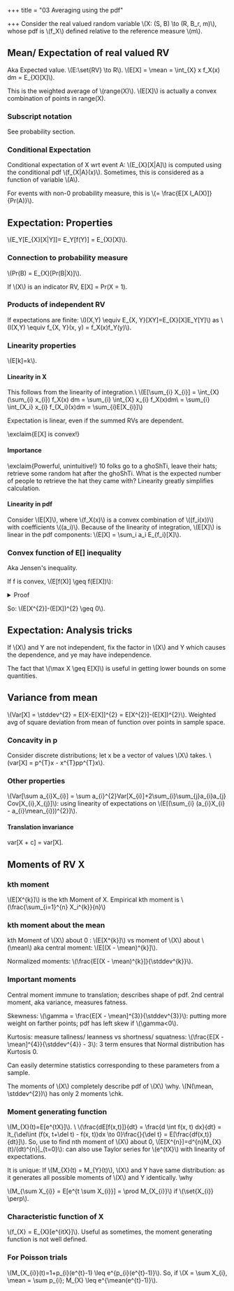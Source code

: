 +++
title = "03 Averaging using the pdf"

+++
Consider the real valued random variable \\(X: (S, B) \to (R, B_r, m)\\), whose pdf is \\(f_X\\) defined relative to the reference measure \\(m\\).

## Mean/ Expectation of real valued RV
Aka Expected value. \\(E:\set{RV} \to R\\). \\(E[X] = \mean = \int_{X} x f_X(x) dm = E_{X}[X]\\).

This is the weighted average of \\(range(X)\\). \\(E[X]\\) is actually a convex combination of points in range(X).

### Subscript notation
See probability section.

### Conditional Expectation
Conditional expectation of X wrt event A: \\(E_{X}[X|A]\\) is computed  using the conditional pdf \\(f_{X|A}(x)\\). Sometimes, this is considered as a function of variable \\(A\\).

For events with non-0 probability measure, this is \\(= \frac{E[X I_A(X)]}{Pr(A)}\\).

## Expectation: Properties
\\(E_Y[E_{X}[X|Y]]= E_Y[f(Y)] = E_{X}[X]\\).

### Connection to probability measure
\\(Pr(B) = E_{X}[Pr(B|X)]\\).

If \\(X\\) is an indicator RV, E[X] = Pr(X = 1).

### Products of independent RV
If expectations are finite: \\(I(X,Y) \equiv E_{X, Y}[XY]=E_{X}[X]E_Y[Y]\\) as \\(I(X,Y) \equiv f_{X, Y}(x, y) = f_X(x)f_Y(y)\\).

### Linearity properties
\\(E[k]=k\\).

#### Linearity in X
This follows from the linearity of integration.\\ \\(E[\sum_{i} X_{i}] = \int_{X} (\sum_{i} x_{i}) f_X(x) dm = \sum_{i} \int_{X} x_{i} f_X(x)dm\\ = \sum_{i} \int_{X_i} x_{i} f_{X_i}(x)dm = \sum_{i}E[X_{i}]\\)

Expectation is linear, even if the summed RVs are dependent.

\exclaim{E[X] is convex!}

#### Importance
\exclaim{Powerful, unintuitive!} 10 folks go to a ghoShTi, leave their hats; retrieve some random hat after the ghoShTi. What is the expected number of people to retrieve the hat they came with? Linearity greatly simplifies calculation.


#### Linearity in pdf
Consider \\(E[X]\\), where \\(f_X(x)\\) is a convex combination of \\((f_i(x))\\) with coefficients \\((a_i)\\). Because of the linearity of integration, \\(E[X]\\) is linear in the pdf components: \\(E[X] = \sum_i a_i E_{f_i}[X]\\).

### Convex function of E[] inequality
Aka Jensen's inequality.

If f is convex, \\(E[f(X)] \geq f(E[X])\\):  

<details><summary>Proof</summary>

E[X] is actually a convex combination of points in range(X). So, follows directly from definition of convexity (see vector spaces ref).
</details>



So: \\(E[X^{2}]-(E[X])^{2} \geq 0\\).

## Expectation: Analysis tricks
If \\(X\\) and Y are not independent, fix the factor in \\(X\\) and Y which causes the dependence, and ye may have independence.

The fact that \\(\max X \geq E[X]\\) is useful in getting lower bounds on some quantities.


## Variance from mean
\\(Var[X] = \stddev^{2} = E[X-E[X]]^{2} = E[X^{2}]-(E[X])^{2}\\). Weighted avg of square deviation from mean of function over points in sample space.

### Concavity in p
Consider discrete distributions; let x be a vector of values \\(X\\) takes. \\(var[X] = p^{T}x - x^{T}pp^{T}x\\).

### Other properties
\\(Var[\sum a_{i}X_{i}] = \sum a_{i}^{2}Var[X_{i}]+2\sum_{i}\sum_{j}a_{i}a_{j} Cov[X_{i},X_{j}]\\): using linearity of expectations on \\(E[(\sum_{i} (a_{i}X_{i} - a_{i}\mean_{i}))^{2}]\\).

#### Translation invariance
var[X + c] = var[X].

## Moments of RV X
### kth moment
\\(E[X^{k}]\\) is the kth Moment of X. Empirical kth moment is \\(\frac{\sum_{i=1}^{n} X_i^{k}}{n}\\)

### kth moment about the mean
kth Moment of \\(X\\) about 0 : \\(E[X^{k}]\\) vs moment of \\(X\\) about \\(\mean\\) aka central moment: \\(E[(X - \mean)^{k}]\\).

Normalized moments: \\(\frac{E[(X - \mean)^{k}]}{\stddev^{k}}\\).

### Important moments
Central moment immune to translation; describes shape of pdf. 2nd central moment, aka variance, measures fatness.

Skewness: \\(\gamma = \frac{E[X - \mean]^{3}}{\stddev^{3}}\\): putting more weight on farther points; pdf has left skew if \\(\gamma<0\\).

Kurtosis: measure tallness/ leanness vs shortness/ squatness: \\(\frac{E[X - \mean]^{4}}{\stddev^{4}} - 3\\): 3 term ensures that Normal distribution has Kurtosis 0.

Can easily determine statistics corresponding to these parameters from a sample.

The moments of \\(X\\) completely describe pdf of \\(X\\) \why. \\(N(\mean, \stddev^{2})\\) has only 2 moments \chk.

### Moment generating function
\\(M_{X}(t)=E[e^{tX}]\\). \\
\\(\frac{dE[f(x,t)]}{dt} = \frac{d \int f(x, t) dx}{dt} = lt_{\del\int (f(x, t+\del t) - f(x, t))dx \to 0}\frac{}{\del t} = E[\frac{df(x,t)}{dt}]\\). So, use to find nth moment of \\(X\\) about 0, \\(E[X^{n}]=d^{n}M_{X}(t)/(dt)^{n}|_{t=0}\\): can also use Taylor series for \\(e^{tX}\\) with linearity of expectations.

It is unique: If \\(M_{X}(t) = M_{Y}(t)\\), \\(X\\) and Y have same distribution: as it generates all possible moments of \\(X\\) and Y identically. \why

\\(M_{\sum X_{i}} = E[e^{t \sum X_{i}}] = \prod M_{X_{i}}\\) if \\(\set{X_{i}} \perp\\).

### Characteristic function of X
\\(f_{X} = E_{X}[e^{itX}]\\). Useful as sometimes, the moment generating function is not well defined.

### For Poisson trials
\\(M_{X_{i}}(t)=1+p_{i}(e^{t}-1) \leq e^{p_{i}(e^{t}-1)}\\). So, if \\(X = \sum X_{i}, \mean = \sum p_{i}; M_{X} \leq e^{\mean(e^{t}-1)}\\).
